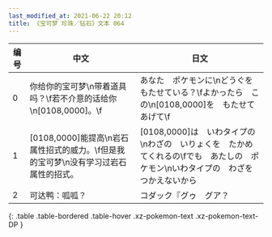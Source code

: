 ```yaml
---
last_modified_at: 2021-06-22 20:12
title: 《宝可梦 珍珠／钻石》文本 064
---
```

| 编号 | 中文 | 日文 |
| ---- | ---- | ---- |
| 0 | 你给你的宝可梦\n带着道具吗？\f若不介意的话给你\n[0108,0000]。\f | あなた　ポケモンに\nどうぐを　もたせている？\fよかったら　この\n[0108,0000]を　もたせてあげて\f |
| 1 | [0108,0000]能提高\n岩石属性招式的威力。\f但是我的宝可梦\n没有学习过岩石属性的招式。 | [0108,0000]は　いわタイプの\nわざの　いりょくを　たかめてくれるの\fでも　あたしの　ポケモン\nいわタイプの　わざを　つかえないから |
| 2 | 可达鸭：呱呱？ | コダック『グゥ　グア？ |
{: .table .table-bordered .table-hover .xz-pokemon-text .xz-pokemon-text-DP }
